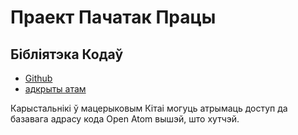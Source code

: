 # Праект Пачатак Працы

## Бібліятэка Кодаў

* [Github](https://github.com/3TiSite)
* [адкрыты атам](https://atomgit.com/orgs/3ti)

Карыстальнікі ў мацерыковым Кітаі могуць атрымаць доступ да базавага адрасу кода Open Atom вышэй, што хутчэй.
